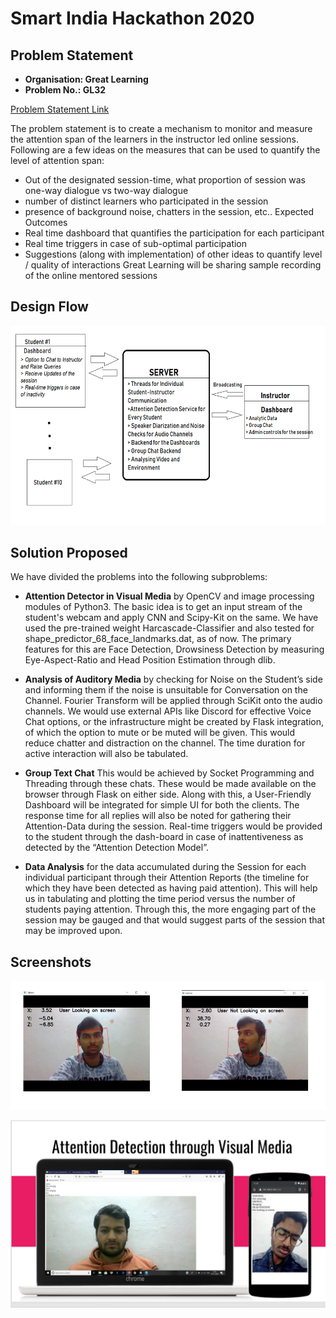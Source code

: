 # Smart India Hackathon 2020 

## Problem Statement

- **Organisation: Great Learning**
- **Problem No.: GL32**

[Problem Statement Link](https://www.sih.gov.in/sih2020PS)

The problem statement is to create a mechanism to monitor and measure the attention span of the learners in the instructor led online sessions. Following are a few ideas on the measures that can be used to quantify the level of attention span: 
-  Out of the designated session-time, what proportion of session was one-way dialogue vs two-way dialogue 
-  number of distinct learners who participated in the session 
-  presence of background noise, chatters in the session, etc.. Expected Outcomes 
-  Real time dashboard that quantifies the participation for each participant 
-  Real time triggers in case of sub-optimal participation 
-  Suggestions (along with implementation) of other ideas to quantify level / quality of interactions Great Learning will be sharing sample recording of the online mentored sessions


## Design Flow
![Architechture Design ](https://github.com/anshumyname/SIH2020/blob/master/imgs/design.png) 

## Solution Proposed
We have divided the problems into the following subproblems:

- **Attention Detector in Visual Media** by OpenCV and image processing modules of Python3. The basic idea is to get an input stream of the student's webcam and apply CNN and Scipy-Kit on the same. We have used the pre-trained weight Harcascade-Classifier and also tested for shape_predictor_68_face_landmarks.dat, as of now. The primary features for this are Face Detection, Drowsiness Detection by measuring Eye-Aspect-Ratio and Head Position Estimation through dlib. 

-  **Analysis of Auditory Media** by checking for Noise on the Student’s side and informing them if the noise is unsuitable for Conversation on the Channel. Fourier Transform will be applied through SciKit onto the audio channels. We would use external APIs like Discord for effective Voice Chat options, or the infrastructure might be created by Flask integration, of which the option to mute or be muted will be given. This would reduce chatter and distraction on the channel. The time duration for active interaction will also be tabulated.

-  **Group Text Chat** This would be achieved by Socket Programming and Threading through these chats. These would be made available on the browser through Flask on either side. Along with this, a User-Friendly Dashboard will be integrated for simple UI for both the clients. The response time for all replies will also be noted for gathering their Attention-Data during the session. Real-time triggers would be provided to the student through the dash-board in case of inattentiveness as detected by the “Attention Detection Model”.

-  **Data Analysis** for the data accumulated during the Session for each individual participant through their Attention Reports (the timeline for which they have been detected as having paid attention). This will help us in tabulating and plotting the time period versus the number of students paying attention. Through this, the more engaging part of the session may be gauged and that would suggest parts of the session that may be improved upon.

## Screenshots

![Head Position Detection](https://github.com/anshumyname/SIH2020/blob/master/imgs/look.jpg)

![Final View](https://github.com/anshumyname/SIH2020/blob/master/imgs/main.jpg)


